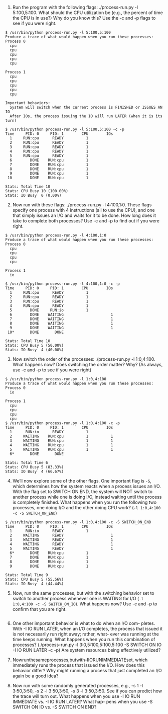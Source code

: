 1. Run the program with the following flags: ./process-run.py -l 5:100,5:100. What should the CPU utilization be (e.g., the percent of time the CPU is in use?) Why do you know this? Use the -c and -p flags to see if you were right.

```shell
$ /usr/bin/python process-run.py -l 5:100,5:100
Produce a trace of what would happen when you run these processes:
Process 0
  cpu
  cpu
  cpu
  cpu
  cpu

Process 1
  cpu
  cpu
  cpu
  cpu
  cpu

Important behaviors:
  System will switch when the current process is FINISHED or ISSUES AN IO
  After IOs, the process issuing the IO will run LATER (when it is its turn)

$ /usr/bin/python process-run.py -l 5:100,5:100 -c -p
Time     PID: 0     PID: 1        CPU        IOs
  1     RUN:cpu      READY          1
  2     RUN:cpu      READY          1
  3     RUN:cpu      READY          1
  4     RUN:cpu      READY          1
  5     RUN:cpu      READY          1
  6        DONE    RUN:cpu          1
  7        DONE    RUN:cpu          1
  8        DONE    RUN:cpu          1
  9        DONE    RUN:cpu          1
 10        DONE    RUN:cpu          1

Stats: Total Time 10
Stats: CPU Busy 10 (100.00%)
Stats: IO Busy  0 (0.00%)
```

2. Now run with these flags: ./process-run.py -l 4:100,1:0. These flags specify one process with 4 instructions (all to use the CPU), and one that simply issues an I/O and waits for it to be done. How long does it take to complete both processes? Use -c and -p to find out if you were right.

```shell
$ /usr/bin/python process-run.py -l 4:100,1:0
Produce a trace of what would happen when you run these processes:
Process 0
  cpu
  cpu
  cpu
  cpu

Process 1
  io

$ /usr/bin/python process-run.py -l 4:100,1:0 -c -p
Time     PID: 0     PID: 1        CPU        IOs
  1     RUN:cpu      READY          1
  2     RUN:cpu      READY          1
  3     RUN:cpu      READY          1
  4     RUN:cpu      READY          1
  5        DONE     RUN:io          1
  6        DONE    WAITING                     1
  7        DONE    WAITING                     1
  8        DONE    WAITING                     1
  9        DONE    WAITING                     1
 10*       DONE       DONE

Stats: Total Time 10
Stats: CPU Busy 5 (50.00%)
Stats: IO Busy  4 (40.00%)
```


3. Now switch the order of the processes: ./process-run.py -l 1:0,4:100. What happens now? Does switching the order matter? Why? (As always, use -c and -p to see if you were right)

```shell
$ /usr/bin/python process-run.py -l 1:0,4:100
Produce a trace of what would happen when you run these processes:
Process 0
  io

Process 1
  cpu
  cpu
  cpu
  cpu
$ /usr/bin/python process-run.py -l 1:0,4:100 -c -p
Time     PID: 0     PID: 1        CPU        IOs
  1      RUN:io      READY          1
  2     WAITING    RUN:cpu          1          1
  3     WAITING    RUN:cpu          1          1
  4     WAITING    RUN:cpu          1          1
  5     WAITING    RUN:cpu          1          1
  6*       DONE       DONE

Stats: Total Time 6
Stats: CPU Busy 5 (83.33%)
Stats: IO Busy  4 (66.67%)
```

4. We’ll now explore some of the other flags. One important flag is `-S`, which determines how the system reacts when a process issues an I/O. With the flag set to SWITCH ON END, the system will NOT switch to another process while one is doing I/O, instead waiting until the process is completely finished. What happens when you run the following two processes, one doing I/O and the other doing CPU work? (`-l 1:0,4:100 -c -S SWITCH_ON_END`)

```shell
$ /usr/bin/python process-run.py -l 1:0,4:100 -c -S SWITCH_ON_END
Time     PID: 0     PID: 1        CPU        IOs
  1      RUN:io      READY          1
  2     WAITING      READY                     1
  3     WAITING      READY                     1
  4     WAITING      READY                     1
  5     WAITING      READY                     1
  6*       DONE    RUN:cpu          1
  7        DONE    RUN:cpu          1
  8        DONE    RUN:cpu          1
  9        DONE    RUN:cpu          1

Stats: Total Time 9
Stats: CPU Busy 5 (55.56%)
Stats: IO Busy  4 (44.44%)
```

5. Now, run the same processes, but with the switching behavior set to switch to another process whenever one is WAITING for I/O (`-l 1:0,4:100 -c -S SWITCH_ON_IO`). What happens now? Use -c and -p to confirm that you are right.

```shell
```

6. One other important behavior is what to do when an I/O com- pletes. With -I IO RUN LATER, when an I/O completes, the process that issued it is not necessarily run right away; rather, what- ever was running at the time keeps running. What happens when you run this combination of processes? (./process-run.py -l 3:0,5:100,5:100,5:100 -S SWITCH ON IO -I IO RUN LATER -c -p) Are system resources being effectively utilized?

7. Nowrunthesameprocesses,butwith-IIORUNIMMEDIATEset, which immediately runs the process that issued the I/O. How does this behavior differ? Why might running a process that just completed an I/O again be a good idea?

8. Now run with some randomly generated processes, e.g., -s 1 -l 3:50,3:50, -s 2 -l 3:50,3:50, -s 3 -l 3:50,3:50. See if you can predict how the trace will turn out. What happens when you use -I IO RUN IMMEDIATE vs. -I IO RUN LATER? What hap- pens when you use -S SWITCH ON IO vs. -S SWITCH ON END?